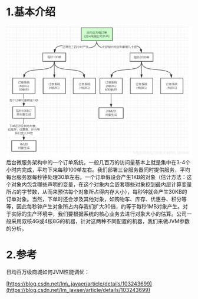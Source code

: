# 1.基本介绍

![](/static/image/20191125190657919.png)
后台微服务架构中的一个订单系统，一般几百万的访问量基本上就是集中在3-4个小时内完成，平均下来每秒100单左右。我们部署三台服务器同时提供服务，平均每台服务器每秒钟处理30单左右。一个订单假设会产生1KB的对象（估计方法：这个对象内包含哪些声明的变量，在这个对象内会嵌套哪些对象挖到最内层计算变量所占的字节数，从而来预估每个对象所占得内存大小），每秒钟就会产生30KB的订单对象。当然，下单时还会涉及其他对象，如购物车、库存、优惠券、积分等等，因此每秒钟产生对象所占内存我们扩大30倍，约等于每秒1MB对象产生。对于实际的生产环境中，我们要根据系统的核心业务去进行对象大小的估算。公司一般采用双核4G或4核8G的机器，针对这两种不同配置的机器，我们来做JVM参数的分析。


# 2.参考

日均百万级商城如何JVM性能调优：

[https://blog.csdn.net/Im\_javaer/article/details/103243699](https://blog.csdn.net/Im_javaer/article/details/103243699)

